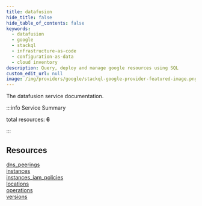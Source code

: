 ```yaml
---
title: datafusion
hide_title: false
hide_table_of_contents: false
keywords:
  - datafusion
  - google
  - stackql
  - infrastructure-as-code
  - configuration-as-data
  - cloud inventory
description: Query, deploy and manage google resources using SQL
custom_edit_url: null
image: /img/providers/google/stackql-google-provider-featured-image.png
---
```


The datafusion service documentation.

:::info Service Summary

<div class="row">
<div class="providerDocColumn">
<span>total resources:&nbsp;<b>6</b></span><br />
</div>
</div>

:::

## Resources
<div class="row">
<div class="providerDocColumn">
<a href="/providers/google/datafusion/dns_peerings/">dns_peerings</a><br />
<a href="/providers/google/datafusion/instances/">instances</a><br />
<a href="/providers/google/datafusion/instances_iam_policies/">instances_iam_policies</a>
</div>
<div class="providerDocColumn">
<a href="/providers/google/datafusion/locations/">locations</a><br />
<a href="/providers/google/datafusion/operations/">operations</a><br />
<a href="/providers/google/datafusion/versions/">versions</a>
</div>
</div>